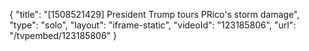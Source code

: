 {
    "title": "[1508521429] President Trump tours PRico's storm damage",
    "type": "solo",
    "layout": "iframe-static",
    "videoId": "123185806",
    "url": "\/tvpembed\/123185806"
}